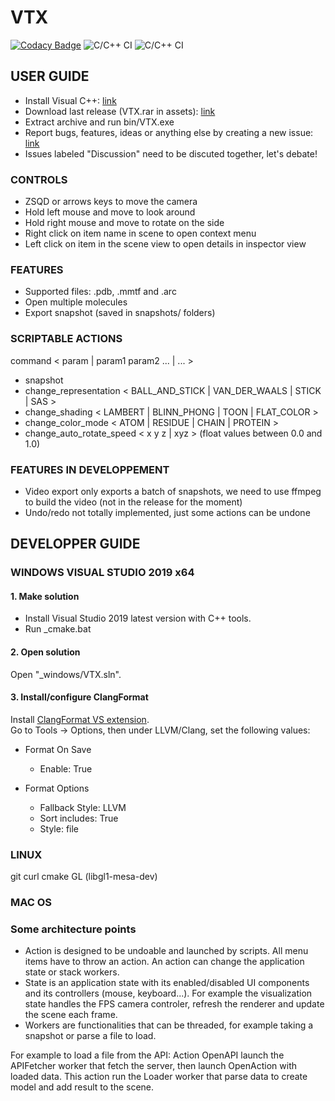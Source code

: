 # VTX
[![Codacy Badge](https://api.codacy.com/project/badge/Grade/25aeed2cf0e54f45b39496354738bfc4)](https://www.codacy.com?utm_source=github.com&amp;utm_medium=referral&amp;utm_content=sguionni/VTX&amp;utm_campaign=Badge_Grade)
![C/C++ CI](https://github.com/sguionni/VTX/workflows/C/C++%20CI/badge.svg?branch=master&event=schedule)
![C/C++ CI](https://github.com/sguionni/VTX/workflows/C/C++%20CI/badge.svg?branch=dev&event=schedule)

## USER GUIDE

-   Install Visual C++: [link](https://support.microsoft.com/fr-fr/help/2977003/the-latest-supported-visual-c-downloads)
-   Download last release (VTX.rar in assets): [link](https://github.com/sguionni/VTX/releases)
-   Extract archive and run bin/VTX.exe
-   Report bugs, features, ideas or anything else by creating a new issue: [link](https://github.com/sguionni/VTX/issues)
-   Issues labeled "Discussion" need to be discuted together, let's debate!

### CONTROLS

-   ZSQD or arrows keys to move the camera
-   Hold left mouse and move to look around
-   Hold right mouse and move to rotate on the side
-   Right click on item name in scene to open context menu
-   Left click on item in the scene view to open details in inspector view

### FEATURES

-   Supported files: .pdb, .mmtf and .arc
-   Open multiple molecules
-   Export snapshot (saved in snapshots/ folders)

### SCRIPTABLE ACTIONS

command < param | param1 param2 ... | ... >

-   snapshot
-   change_representation < BALL_AND_STICK | VAN_DER_WAALS | STICK | SAS >
-   change_shading < LAMBERT | BLINN_PHONG | TOON | FLAT_COLOR >
-   change_color_mode < ATOM | RESIDUE | CHAIN | PROTEIN >
-   change_auto_rotate_speed < x y z | xyz > (float values between 0.0 and 1.0)

### FEATURES IN DEVELOPPEMENT

-   Video export only exports a batch of snapshots, we need to use ffmpeg to build the video (not in the release for the moment)
-   Undo/redo not totally implemented, just some actions can be undone  

## DEVELOPPER GUIDE

### WINDOWS VISUAL STUDIO 2019 x64

#### 1. Make solution

-   Install Visual Studio 2019 latest version with C++ tools.  
-   Run _cmake.bat

#### 2. Open solution

Open "_windows/VTX.sln".

#### 3. Install/configure ClangFormat

Install [ClangFormat VS extension](https://marketplace.visualstudio.com/items?itemName=LLVMExtensions.ClangFormat).  
Go to Tools -> Options, then under LLVM/Clang, set the following values:
-   Format On Save
    -   Enable: True

-   Format Options
    -   Fallback Style: LLVM
    -   Sort includes: True
    -   Style: file

### LINUX

git curl cmake GL (libgl1-mesa-dev)

### MAC OS

### Some architecture points

-   Action is designed to be undoable and launched by scripts. All menu items have to throw an action. An action can change the application state or stack workers.
-   State is an application state with its enabled/disabled UI components and its controllers (mouse, keyboard...). For example the visualization state handles the FPS camera controler, refresh the renderer and update the scene each frame.
-   Workers are functionalities that can be threaded, for example taking a snapshot or parse a file to load.

For example to load a file from the API:
Action OpenAPI launch the APIFetcher worker that fetch the server, then launch OpenAction with loaded data. This action run the Loader worker that parse data to create model and add result to the scene.
